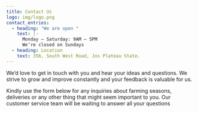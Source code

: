 ```yaml
---
title: Contact Us
logo: img/logo.png
contact_entries:
  - heading: "We are open "
    text: |-
      Monday – Saturday: 9AM – 5PM 
      We’re closed on Sundays
  - heading: Location
    text: 356, South West Road, Jos Plateau State.
---
```

We’d love to get in touch with you and hear your ideas and questions. We strive to grow and improve constantly and your feedback is valuable for us.

Kindly use the form below for any inquiries about farming seasons, deliveries or any other thing that might seem important to you. Our customer service team will be waiting to answer all your questions